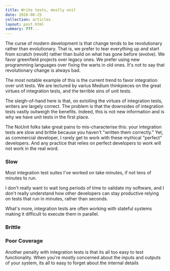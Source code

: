 ```yaml
---
title: Write tests, mostly unit
date: 2016-06-25
collection: articles
layout: post.html
summary: ???...
---
```

The curse of modern development is that change tends to be revolutionary rather than evolutionary. That is, we prefer to tear everything up and start from scratch (revolt) rather than build on what has gone before (evolve). We favor greenfield projects over legacy ones. We prefer using new programming languages over fixing the warts in old ones. It's not to say that revolutionary change is always bad.

The most notable example of this is the current trend to favor integration over unit tests. We are lectured by varius Medium thinkpieces on the great virtues of integration tests, and the terrible sins of unit tests.

The sleigh-of-hand here is that, on extolling the virtues of integration tests, writers are largely correct. The problem is that the downsides of integration tests vastly outweigh the benefits. Indeed, this is not new information and is why we have unit tests in the first place.

The NoUnit folks take great pains to mis-characterise this: your integration tests are slow and brittle because you haven't "written them correctly." Yet, as commercial developer, I rarely get to work with these mythical "perfect" developers. And any practice that relies on perfect developers to work will not work in the real word.

### Slow

Most integration test suites I've worked on take minutes, if not tens of minutes to run.

I don't really want to wait long periods of time to validate my software, and I don't really understand how other developers can stay productive relying on tests that run in minutes, rather than seconds.

What's more, integration tests are often working with stateful systems making it difficult to execute them in parallel.

### Brittle


### Poor Coverage

Another penalty with integration tests is that its all too easy to test functionality. When you're mostly concerned about the inputs and outputs of your system, its all to easy to forget about the internal details 

